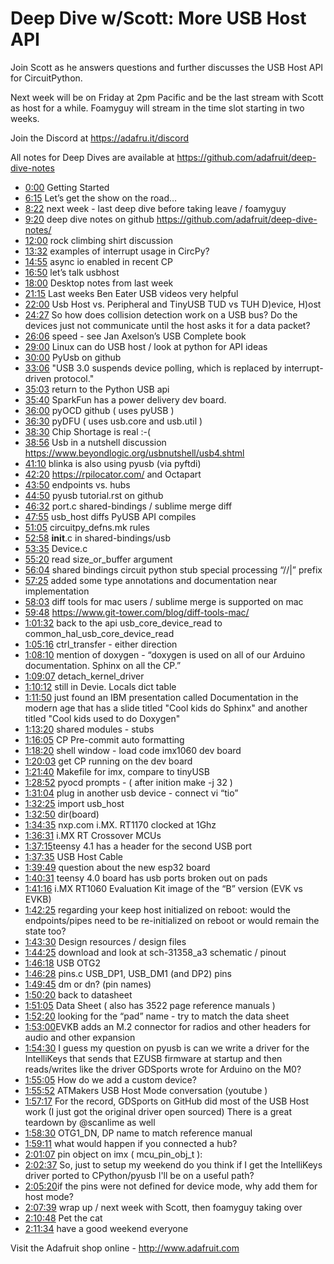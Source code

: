 # Deep Dive w/Scott: More USB Host API

Join Scott as he answers questions and further discusses the USB Host API for CircuitPython.

Next week will be on Friday at 2pm Pacific and be the last stream with Scott as host for a while. Foamyguy will stream in the time slot starting in two weeks.

Join the Discord at https://adafru.it/discord

All notes for Deep Dives are available at https://github.com/adafruit/deep-dive-notes

- [0:00](https://www.youtube.com/watch?v=GkAmhqe3m8A&t=0) Getting Started
- [6:15](https://www.youtube.com/watch?v=GkAmhqe3m8A&t=375) Let’s get the show on the road… 
- [8:22](https://www.youtube.com/watch?v=GkAmhqe3m8A&t=502) next week - last deep dive before taking leave /  foamyguy 
- [9:20](https://www.youtube.com/watch?v=GkAmhqe3m8A&t=560) deep dive notes on github https://github.com/adafruit/deep-dive-notes/
- [12:00](https://www.youtube.com/watch?v=GkAmhqe3m8A&t=720) rock climbing shirt discussion
- [13:32](https://www.youtube.com/watch?v=GkAmhqe3m8A&t=812) examples of interrupt usage in CircPy?
- [14:55](https://www.youtube.com/watch?v=GkAmhqe3m8A&t=895) async io enabled in recent CP
- [16:50](https://www.youtube.com/watch?v=GkAmhqe3m8A&t=1010) let’s talk usbhost 
- [18:00](https://www.youtube.com/watch?v=GkAmhqe3m8A&t=1080) Desktop notes from last week
- [21:15](https://www.youtube.com/watch?v=GkAmhqe3m8A&t=1275) Last weeks Ben Eater USB videos very helpful 
- [22:00](https://www.youtube.com/watch?v=GkAmhqe3m8A&t=1320) Usb Host vs. Peripheral and TinyUSB TUD vs TUH  D)evice, H)ost 
- [24:27](https://www.youtube.com/watch?v=GkAmhqe3m8A&t=1467) So how does collision detection work on a USB bus? Do the devices just not communicate until the host asks it for a data packet?
- [26:06](https://www.youtube.com/watch?v=GkAmhqe3m8A&t=1566) speed - see Jan Axelson’s USB Complete book
- [29:00](https://www.youtube.com/watch?v=GkAmhqe3m8A&t=1740) Linux can do USB host / look at python for API ideas
- [30:00](https://www.youtube.com/watch?v=GkAmhqe3m8A&t=1800) PyUsb on github
- [33:06](https://www.youtube.com/watch?v=GkAmhqe3m8A&t=1986) "USB 3.0 suspends device polling, which is replaced by interrupt-driven protocol."
- [35:03](https://www.youtube.com/watch?v=GkAmhqe3m8A&t=2103) return to the Python USB api
- [35:40](https://www.youtube.com/watch?v=GkAmhqe3m8A&t=2140)  SparkFun has a power delivery dev board.
- [36:00](https://www.youtube.com/watch?v=GkAmhqe3m8A&t=2160) pyOCD github ( uses pyUSB )
- [36:30](https://www.youtube.com/watch?v=GkAmhqe3m8A&t=2190) pyDFU ( uses usb.core and usb.util )
- [38:30](https://www.youtube.com/watch?v=GkAmhqe3m8A&t=2310) Chip Shortage is real :-(
- [38:56](https://www.youtube.com/watch?v=GkAmhqe3m8A&t=2336) Usb in a nutshell discussion https://www.beyondlogic.org/usbnutshell/usb4.shtml
- [41:10](https://www.youtube.com/watch?v=GkAmhqe3m8A&t=2470) blinka is also using pyusb (via pyftdi)
- [42:20](https://www.youtube.com/watch?v=GkAmhqe3m8A&t=2540) https://rpilocator.com/ and Octapart 
- [43:50](https://www.youtube.com/watch?v=GkAmhqe3m8A&t=2630) endpoints vs. hubs
- [44:50](https://www.youtube.com/watch?v=GkAmhqe3m8A&t=2690) pyusb tutorial.rst on github
- [46:32](https://www.youtube.com/watch?v=GkAmhqe3m8A&t=2792) port.c shared-bindings / sublime merge diff
- [47:55](https://www.youtube.com/watch?v=GkAmhqe3m8A&t=2875) usb_host diffs PyUSB API compiles
- [51:05](https://www.youtube.com/watch?v=GkAmhqe3m8A&t=3065) circuitpy_defns.mk rules
- [52:58](https://www.youtube.com/watch?v=GkAmhqe3m8A&t=3178) __init__.c in shared-bindings/usb
- [53:35](https://www.youtube.com/watch?v=GkAmhqe3m8A&t=3215) Device.c 
- [55:20](https://www.youtube.com/watch?v=GkAmhqe3m8A&t=3320) read  size_or_buffer argument
- [56:04](https://www.youtube.com/watch?v=GkAmhqe3m8A&t=3364) shared bindings circuit python stub special processing “//|” prefix
- [57:25](https://www.youtube.com/watch?v=GkAmhqe3m8A&t=3445) added some type annotations and documentation near implementation
- [58:03](https://www.youtube.com/watch?v=GkAmhqe3m8A&t=3483) diff tools for mac users / sublime merge is supported on mac
- [59:48](https://www.youtube.com/watch?v=GkAmhqe3m8A&t=3588) https://www.git-tower.com/blog/diff-tools-mac/
- [1:01:32](https://www.youtube.com/watch?v=GkAmhqe3m8A&t=3692) back to the api usb_core_device_read to common_hal_usb_core_device_read
- [1:05:16](https://www.youtube.com/watch?v=GkAmhqe3m8A&t=3916) ctrl_transfer - either direction 
- [1:08:10](https://www.youtube.com/watch?v=GkAmhqe3m8A&t=4090) mention of doxygen - “doxygen is used on all of our Arduino documentation. Sphinx on all the CP.”
- [1:09:07](https://www.youtube.com/watch?v=GkAmhqe3m8A&t=4147) detach_kernel_driver 
- [1:10:12](https://www.youtube.com/watch?v=GkAmhqe3m8A&t=4212) still in Devie.  Locals dict table
- [1:11:50](https://www.youtube.com/watch?v=GkAmhqe3m8A&t=4310) just found an IBM presentation called Documentation in the modern age that has a slide titled "Cool kids do Sphinx" and another titled "Cool kids used to do Doxygen"
- [1:13:20](https://www.youtube.com/watch?v=GkAmhqe3m8A&t=4400) shared modules - stubs
- [1:16:05](https://www.youtube.com/watch?v=GkAmhqe3m8A&t=4565) CP Pre-commit auto formatting
- [1:18:20](https://www.youtube.com/watch?v=GkAmhqe3m8A&t=4700) shell window - load code  imx1060 dev board
- [1:20:03](https://www.youtube.com/watch?v=GkAmhqe3m8A&t=4803) get CP running on the dev board
- [1:21:40](https://www.youtube.com/watch?v=GkAmhqe3m8A&t=4900) Makefile for imx, compare to tinyUSB
- [1:28:52](https://www.youtube.com/watch?v=GkAmhqe3m8A&t=5332) pyocd prompts - ( after inition make -j 32 )
- [1:31:04](https://www.youtube.com/watch?v=GkAmhqe3m8A&t=5464) plug in another usb device  - connect vi “tio”
- [1:32:25](https://www.youtube.com/watch?v=GkAmhqe3m8A&t=5545) import usb_host
- [1:32:50](https://www.youtube.com/watch?v=GkAmhqe3m8A&t=5570) dir(board)
- [1:34:35](https://www.youtube.com/watch?v=GkAmhqe3m8A&t=5675) nxp.com i.MX. RT1170 clocked at 1Ghz 
- [1:36:31](https://www.youtube.com/watch?v=GkAmhqe3m8A&t=5791) i.MX RT Crossover MCUs
- [1:37:15](https://www.youtube.com/watch?v=GkAmhqe3m8A&t=5835) ​teensy 4.1 has a header for the second USB port
- [1:37:35](https://www.youtube.com/watch?v=GkAmhqe3m8A&t=5855) USB Host Cable 
- [1:39:49](https://www.youtube.com/watch?v=GkAmhqe3m8A&t=5989) question about the new esp32 board
- [1:40:31](https://www.youtube.com/watch?v=GkAmhqe3m8A&t=6031) teensy 4.0 board has usb ports broken out on pads
- [1:41:16](https://www.youtube.com/watch?v=GkAmhqe3m8A&t=6076) i.MX RT1060 Evaluation Kit image of the “B” version (EVK vs EVKB)
- [1:42:25](https://www.youtube.com/watch?v=GkAmhqe3m8A&t=6145) regarding your keep host initialized on reboot: would the endpoints/pipes need to be re-initialized on reboot or would remain the state too?
- [1:43:30](https://www.youtube.com/watch?v=GkAmhqe3m8A&t=6210) Design resources / design files 
- [1:44:25](https://www.youtube.com/watch?v=GkAmhqe3m8A&t=6265) download and look at sch-31358_a3 schematic / pinout
- [1:46:18](https://www.youtube.com/watch?v=GkAmhqe3m8A&t=6378) USB OTG2
- [1:46:28](https://www.youtube.com/watch?v=GkAmhqe3m8A&t=6388) pins.c USB_DP1, USB_DM1 (and DP2) pins
- [1:49:45](https://www.youtube.com/watch?v=GkAmhqe3m8A&t=6585) dm or dn? (pin names)
- [1:50:20](https://www.youtube.com/watch?v=GkAmhqe3m8A&t=6620) back to datasheet
- [1:51:05](https://www.youtube.com/watch?v=GkAmhqe3m8A&t=6665) Data Sheet ( also has 3522 page reference manuals )
- [1:52:20](https://www.youtube.com/watch?v=GkAmhqe3m8A&t=6740) looking for the “pad” name - try to match the data sheet 
- [1:53:00](https://www.youtube.com/watch?v=GkAmhqe3m8A&t=6780) ​EVKB adds an M.2 connector for radios and other headers for audio and other expansion
- [1:54:30](https://www.youtube.com/watch?v=GkAmhqe3m8A&t=6870) I guess my question on pyusb is can we write a driver for the IntelliKeys that sends that EZUSB firmware at startup and then reads/writes like the driver GDSports wrote for Arduino on the M0?
- [1:55:05](https://www.youtube.com/watch?v=GkAmhqe3m8A&t=6905) How do we add a custom device?
- [1:55:52](https://www.youtube.com/watch?v=GkAmhqe3m8A&t=6952) ATMakers USB Host Mode conversation (youtube )
- [1:57:17](https://www.youtube.com/watch?v=GkAmhqe3m8A&t=7037) For the record, GDSports on GitHub did most of the USB Host work (I just got the original driver open sourced)  There is a great teardown by @scanlime as well
- [1:58:30](https://www.youtube.com/watch?v=GkAmhqe3m8A&t=7110) OTG1_DN, DP name to match reference manual
- [1:59:11](https://www.youtube.com/watch?v=GkAmhqe3m8A&t=7151) what would happen if you connected a hub?
- [2:01:07](https://www.youtube.com/watch?v=GkAmhqe3m8A&t=7267) pin object on imx  ( mcu_pin_obj_t ):
- [2:02:37](https://www.youtube.com/watch?v=GkAmhqe3m8A&t=7357) So, just to setup my weekend do you think if I get the IntelliKeys driver ported to CPython/pyusb I'll be on a useful path?
- [2:05:20](https://www.youtube.com/watch?v=GkAmhqe3m8A&t=7520) ​if the pins were not defined for device mode, why add them for host mode?
- [2:07:39](https://www.youtube.com/watch?v=GkAmhqe3m8A&t=7659) wrap up / next week with Scott, then foamyguy taking over
- [2:10:48](https://www.youtube.com/watch?v=GkAmhqe3m8A&t=7848) Pet the cat 
- [2:11:34](https://www.youtube.com/watch?v=GkAmhqe3m8A&t=7894) have a good weekend everyone

Visit the Adafruit shop online - http://www.adafruit.com
